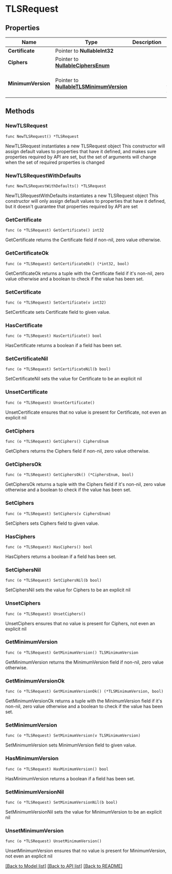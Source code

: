# TLSRequest

## Properties

Name | Type | Description | Notes
------------ | ------------- | ------------- | -------------
**Certificate** | Pointer to **NullableInt32** |  | [optional] 
**Ciphers** | Pointer to [**NullableCiphersEnum**](CiphersEnum.md) |  | [optional] 
**MinimumVersion** | Pointer to [**NullableTLSMinimumVersion**](TLSMinimumVersion.md) |  | [optional] [default to tls_1_2]

## Methods

### NewTLSRequest

`func NewTLSRequest() *TLSRequest`

NewTLSRequest instantiates a new TLSRequest object
This constructor will assign default values to properties that have it defined,
and makes sure properties required by API are set, but the set of arguments
will change when the set of required properties is changed

### NewTLSRequestWithDefaults

`func NewTLSRequestWithDefaults() *TLSRequest`

NewTLSRequestWithDefaults instantiates a new TLSRequest object
This constructor will only assign default values to properties that have it defined,
but it doesn't guarantee that properties required by API are set

### GetCertificate

`func (o *TLSRequest) GetCertificate() int32`

GetCertificate returns the Certificate field if non-nil, zero value otherwise.

### GetCertificateOk

`func (o *TLSRequest) GetCertificateOk() (*int32, bool)`

GetCertificateOk returns a tuple with the Certificate field if it's non-nil, zero value otherwise
and a boolean to check if the value has been set.

### SetCertificate

`func (o *TLSRequest) SetCertificate(v int32)`

SetCertificate sets Certificate field to given value.

### HasCertificate

`func (o *TLSRequest) HasCertificate() bool`

HasCertificate returns a boolean if a field has been set.

### SetCertificateNil

`func (o *TLSRequest) SetCertificateNil(b bool)`

 SetCertificateNil sets the value for Certificate to be an explicit nil

### UnsetCertificate
`func (o *TLSRequest) UnsetCertificate()`

UnsetCertificate ensures that no value is present for Certificate, not even an explicit nil
### GetCiphers

`func (o *TLSRequest) GetCiphers() CiphersEnum`

GetCiphers returns the Ciphers field if non-nil, zero value otherwise.

### GetCiphersOk

`func (o *TLSRequest) GetCiphersOk() (*CiphersEnum, bool)`

GetCiphersOk returns a tuple with the Ciphers field if it's non-nil, zero value otherwise
and a boolean to check if the value has been set.

### SetCiphers

`func (o *TLSRequest) SetCiphers(v CiphersEnum)`

SetCiphers sets Ciphers field to given value.

### HasCiphers

`func (o *TLSRequest) HasCiphers() bool`

HasCiphers returns a boolean if a field has been set.

### SetCiphersNil

`func (o *TLSRequest) SetCiphersNil(b bool)`

 SetCiphersNil sets the value for Ciphers to be an explicit nil

### UnsetCiphers
`func (o *TLSRequest) UnsetCiphers()`

UnsetCiphers ensures that no value is present for Ciphers, not even an explicit nil
### GetMinimumVersion

`func (o *TLSRequest) GetMinimumVersion() TLSMinimumVersion`

GetMinimumVersion returns the MinimumVersion field if non-nil, zero value otherwise.

### GetMinimumVersionOk

`func (o *TLSRequest) GetMinimumVersionOk() (*TLSMinimumVersion, bool)`

GetMinimumVersionOk returns a tuple with the MinimumVersion field if it's non-nil, zero value otherwise
and a boolean to check if the value has been set.

### SetMinimumVersion

`func (o *TLSRequest) SetMinimumVersion(v TLSMinimumVersion)`

SetMinimumVersion sets MinimumVersion field to given value.

### HasMinimumVersion

`func (o *TLSRequest) HasMinimumVersion() bool`

HasMinimumVersion returns a boolean if a field has been set.

### SetMinimumVersionNil

`func (o *TLSRequest) SetMinimumVersionNil(b bool)`

 SetMinimumVersionNil sets the value for MinimumVersion to be an explicit nil

### UnsetMinimumVersion
`func (o *TLSRequest) UnsetMinimumVersion()`

UnsetMinimumVersion ensures that no value is present for MinimumVersion, not even an explicit nil

[[Back to Model list]](../README.md#documentation-for-models) [[Back to API list]](../README.md#documentation-for-api-endpoints) [[Back to README]](../README.md)


